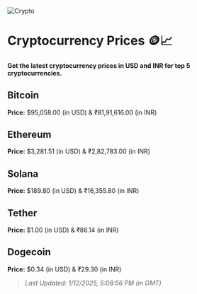 
![Crypto](https://www.techguide.com.au/wp-content/uploads/2020/11/crypto3.jpeg)

# Cryptocurrency Prices 🪙📈

#### Get the latest cryptocurrency prices in USD and INR for top 5 cryptocurrencies.

## Bitcoin

**Price:** $95,058.00 (in USD) & ₹81,91,616.00 (in INR)

## Ethereum

**Price:** $3,281.51 (in USD) & ₹2,82,783.00 (in INR)

## Solana

**Price:** $189.80 (in USD) & ₹16,355.80 (in INR)

## Tether

**Price:** $1.00 (in USD) & ₹86.14 (in INR)

## Dogecoin

**Price:** $0.34 (in USD) & ₹29.30 (in INR)

> _Last Updated: 1/12/2025, 5:08:56 PM (in GMT)_
